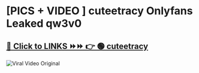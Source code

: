 
 # [PICS + VIDEO ] cuteetracy Onlyfans Leaked qw3v0

## <h2><a href="https://clipsfans.com/cuteetracy&ref=git">🔗 Click to LINKS ⏩⏩ 👉 🟢 cuteetracy </a></h2>

<a href="https://clipsfans.com/cuteetracy&ref=git" rel="nofollow" data-target="animated-image.originalLink"><img src="https://i.ibb.co.com/xMMVF88/686577567.gif" alt="Viral Video Original" style="max-width: 100%; display: inline-block;" data-target="animated-image.originalImage"></a>

